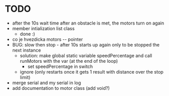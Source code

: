 # TODO

* after the 10s wait time after an obstacle is met, the motors turn on again
* member intialization list class
  * done :)
* co je hvezdicka motors -- pointer
* BUG: slow then stop - after 10s starts up again only to be stopped the next instance
  + solution: make global static variable speedPercentage and call runMotors with the var (at the end of the loop)
    - set speedPercentage in switch
  * ignore (only restarts once it gets 1 result with distance over the stop limit)
* merge serial and my serial in log
* add documentation to motor class (add void?)
